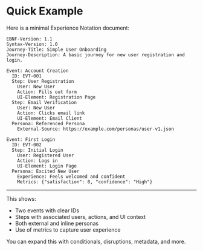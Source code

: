 # Quick Example

Here is a minimal Experience Notation document:

```expn
EBNF-Version: 1.1
Syntax-Version: 1.0
Journey-Title: Simple User Onboarding
Journey-Description: A basic journey for new user registration and login.

Event: Account Creation
  ID: EVT-001
  Step: User Registration
    User: New User
    Action: Fills out form
    UI-Element: Registration Page
  Step: Email Verification
    User: New User
    Action: Clicks email link
    UI-Element: Email Client
  Persona: Referenced Persona
    External-Source: https://example.com/personas/user-v1.json

Event: First Login
  ID: EVT-002
  Step: Initial Login
    User: Registered User
    Action: Logs in
    UI-Element: Login Page
  Persona: Excited New User
    Experience: Feels welcomed and confident
    Metrics: {"satisfaction": 8, "confidence": "High"}
```

---

This shows:

- Two events with clear IDs
- Steps with associated users, actions, and UI context
- Both external and inline personas
- Use of metrics to capture user experience

You can expand this with conditionals, disruptions, metadata, and more.

